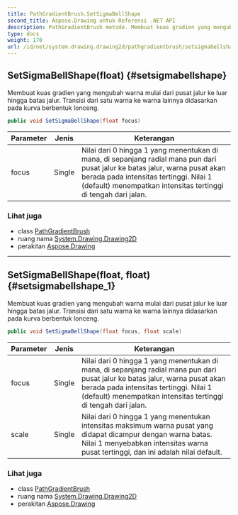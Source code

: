 ```yaml
---
title: PathGradientBrush.SetSigmaBellShape
second_title: Aspose.Drawing untuk Referensi .NET API
description: PathGradientBrush metode. Membuat kuas gradien yang mengubah warna mulai dari pusat jalur ke luar hingga batas jalur. Transisi dari satu warna ke warna lainnya didasarkan pada kurva berbentuk lonceng.
type: docs
weight: 170
url: /id/net/system.drawing.drawing2d/pathgradientbrush/setsigmabellshape/
---
```

## SetSigmaBellShape(float) {#setsigmabellshape}

Membuat kuas gradien yang mengubah warna mulai dari pusat jalur ke luar hingga batas jalur. Transisi dari satu warna ke warna lainnya didasarkan pada kurva berbentuk lonceng.

```csharp
public void SetSigmaBellShape(float focus)
```

| Parameter | Jenis | Keterangan |
| --- | --- | --- |
| focus | Single | Nilai dari 0 hingga 1 yang menentukan di mana, di sepanjang radial mana pun dari pusat jalur ke batas jalur, warna pusat akan berada pada intensitas tertinggi. Nilai 1 (default) menempatkan intensitas tertinggi di tengah dari jalan. |

### Lihat juga

* class [PathGradientBrush](../)
* ruang nama [System.Drawing.Drawing2D](../../pathgradientbrush/)
* perakitan [Aspose.Drawing](../../../)

---

## SetSigmaBellShape(float, float) {#setsigmabellshape_1}

Membuat kuas gradien yang mengubah warna mulai dari pusat jalur ke luar hingga batas jalur. Transisi dari satu warna ke warna lainnya didasarkan pada kurva berbentuk lonceng.

```csharp
public void SetSigmaBellShape(float focus, float scale)
```

| Parameter | Jenis | Keterangan |
| --- | --- | --- |
| focus | Single | Nilai dari 0 hingga 1 yang menentukan di mana, di sepanjang radial mana pun dari pusat jalur ke batas jalur, warna pusat akan berada pada intensitas tertinggi. Nilai 1 (default) menempatkan intensitas tertinggi di tengah dari jalan. |
| scale | Single | Nilai dari 0 hingga 1 yang menentukan intensitas maksimum warna pusat yang didapat dicampur dengan warna batas. Nilai 1 menyebabkan intensitas warna pusat tertinggi, dan ini adalah nilai default. |

### Lihat juga

* class [PathGradientBrush](../)
* ruang nama [System.Drawing.Drawing2D](../../pathgradientbrush/)
* perakitan [Aspose.Drawing](../../../)


